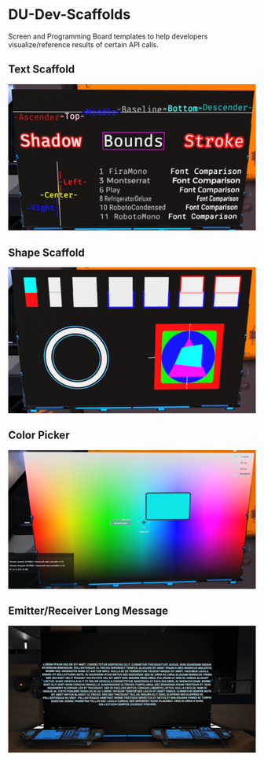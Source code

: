 # DU-Dev-Scaffolds
Screen and Programming Board templates to help developers visualize/reference results of certain API calls.

## Text Scaffold
![Gallery](https://raw.githubusercontent.com/d6rks1lv3rz3r0/DU-Dev-Scaffolds/main/Text.png)

## Shape Scaffold
![Gallery](https://raw.githubusercontent.com/d6rks1lv3rz3r0/DU-Dev-Scaffolds/main/Shapes.png)

## Color Picker
![Gallery](https://raw.githubusercontent.com/d6rks1lv3rz3r0/DU-Dev-Scaffolds/main/ColorPicker.png)

## Emitter/Receiver Long Message
![Gallery](https://raw.githubusercontent.com/d6rks1lv3rz3r0/DU-Dev-Scaffolds/main/Emitter%20and%20Receiver%20with%20Long%20Message.png)
